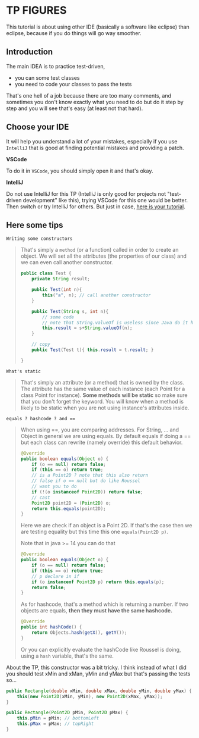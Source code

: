 # TP FIGURES

This tutorial is about using other IDE (basically
a software like eclipse) than eclipse, because if you do
things will go way smoother.

## Introduction

The main IDEA is to practice test-driven, 

* you can some test classes
* you need to code your classes to pass the tests

That's one hell of a job because there are too many comments,
and sometimes you don't know exactly what you need to do
but do it step by step and you will see that's easy
(at least not that hard).

## Choose your IDE

It will help you understand a lot of your mistakes, 
especially if you use ``IntelliJ`` that is good at finding
potential mistakes and providing a patch.

**VSCode**

To do it in ``VSCode``, you should
simply open it and that's okay.

**IntelliJ**

Do not use IntelliJ for this TP (IntelliJ is only good
for projects not "test-driven development" like this),
trying VSCode for this one would be better. Then switch or
try IntelliJ for others. 
But just in case, [here is your tutorial](figures/idea.md).

## Here some tips

``Writing some constructors``

<blockquote class="spoiler">
That's simply a <code>method</code> (or a function) called
in order to create an object. We will set all the attributes
(the properties of our class) and we can even call another
constructor. 

```java
public class Test {
    private String result;

    public Test(int n){
        this("a", n); // call another constructor
    }

    public Test(String s, int n){
        // some code
        // note that String.valueOf is useless since Java do it himself
        this.result = s+String.valueOf(n);
    }

    // copy
    public Test(Test t){ this.result = t.result; }

}
```
</blockquote>

``What's static``

<blockquote class="spoiler">
That's simply an attribute (or a method) that is owned by the class.
The attribute has the same value of each instance (each Point for a class
Point for instance). <b>Some methods will be static</b> so make sure that you don't
forget the keyword. You will know when a method is 
likely to be static when you are not using
instance's attributes inside.
</blockquote>

``equals ? hashcode ? and ==``

<blockquote class="spoiler">
When using ==, you are comparing addresses. For String, ... and
Object in general we are using equals. By default equals
if doing a == but each class can rewrite (namely override)
this default behavior.

```java
@Override
public boolean equals(Object o) {
    if (o == null) return false;
    if (this == o) return true;
    // is a Point2D ? note that this also return
    // false if o == null but do like Roussel
    // want you to do
    if (!(o instanceof Point2D)) return false;
    // cast
    Point2D point2D = (Point2D) o;
    return this.equals(point2D);
}
```

Here we are check if an object is a Point 2D. If that's
the case then we are testing equality but this time
this one ``equals(Point2D p)``.

Note that in java >= 14 you can do that

```java
@Override
public boolean equals(Object o) {
    if (o == null) return false;
    if (this == o) return true;
    // p declare in if
    if (o instanceof Point2D p) return this.equals(p);
	return false;
}
```

As for hashcode, that's a method which is returning a number. If two
objects are equals, **then they must have the same hashcode.**

```java
@Override
public int hashCode() {
    return Objects.hash(getX(), getY());
}
```

Or you can explicitly evaluate the hashCode
like Roussel is doing, using a `hash` variable,
that's the same.
</blockquote>

About the TP, this constructor was a bit tricky. I think
instead of what I did you should test xMin and xMan,
yMin and yMax but that's passing the tests so...

```java
public Rectangle(double xMin, double xMax, double yMin, double yMax) {
    this(new Point2D(xMin, yMin), new Point2D(xMax, yMax));
}

public Rectangle(Point2D pMin, Point2D pMax) {
    this.pMin = pMin; // bottomLeft
    this.pMax = pMax; // topRight
}
```